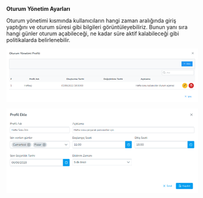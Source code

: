 **Oturum Yönetim Ayarları**

Oturum yönetimi kısmında kullanıcıların hangi zaman aralığında giriş yaptığını ve oturum süresi gibi bilgileri 
görüntüleyebiliriz. Bunun yanı sıra hangi günler oturum açabileceği, ne kadar süre aktif kalabileceği gibi politikalarda 
belirlenebilir.

[![Profil](../images/profiles/sessionManagementProfile.png)](../images/profiles/sessionManagementProfile.png)

[![Profil](../images/profiles/sessionManagementPolicy.png)](../images/profiles/sessionManagementPolicy.png)

<link href=/lider3.0/assets/style.css rel=stylesheet></link>

